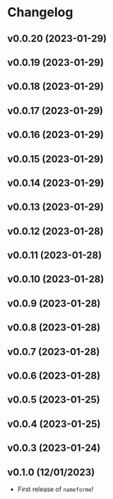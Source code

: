 # Changelog

<!--next-version-placeholder-->

## v0.0.20 (2023-01-29)


## v0.0.19 (2023-01-29)


## v0.0.18 (2023-01-29)


## v0.0.17 (2023-01-29)


## v0.0.16 (2023-01-29)


## v0.0.15 (2023-01-29)


## v0.0.14 (2023-01-29)


## v0.0.13 (2023-01-29)


## v0.0.12 (2023-01-28)


## v0.0.11 (2023-01-28)


## v0.0.10 (2023-01-28)


## v0.0.9 (2023-01-28)


## v0.0.8 (2023-01-28)


## v0.0.7 (2023-01-28)


## v0.0.6 (2023-01-28)


## v0.0.5 (2023-01-25)


## v0.0.4 (2023-01-25)


## v0.0.3 (2023-01-24)


## v0.1.0 (12/01/2023)

- First release of `nameforme`!